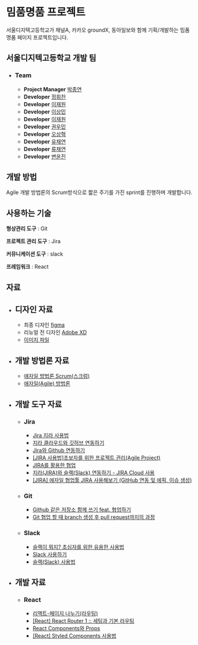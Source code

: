 # 밈품명품 프로젝트

서울디지텍고등학교가 채널A, 카카오 groundX, 동아일보와 함께 기획/개발하는 밈품명품 페이지 프로젝트입니다.
<br>

## 서울디지텍고등학교 개발 팀

- ### Team
  - **Project Manager** [박종연](https://github.com/pokoed/)
  - **Developer** [정휘찬]()
  - **Developer** [이재원]()
  - **Developer** [이상민]()
  - **Developer** [이재원]()
  - **Developer** [권우민]()
  - **Developer** [오상혁]()
  - **Developer** [유채연]()
  - **Developer** [류채연]()
  - **Developer** [변윤진]()

## 개발 방법

Agile 개발 방법론의 Scrum방식으로 짧은 주기를 가진 sprint를 진행하며 개발합니다.

## 사용하는 기술

**형상관리 도구** : Git

**프로젝트 관리 도구** : Jira

**커뮤니케이션 도구** : slack

**프레임워크** : React

## 자료

- ## 디자인 자료
  - 최종 디자인 [figma](https://www.figma.com/file/FuYFgSEgQ96TIi7MSSpjQY/%EB%B0%88%ED%92%88%EB%AA%85%ED%92%88-%ED%8E%98%EC%9D%B4%ED%81%AC-%ED%8E%98%EC%9D%B4%EC%A7%80?node-id=0%3A1)
  - 리뉴얼 전 디자인 [Adobe XD](https://xd.adobe.com/view/c2b4b5d4-5ff9-4170-a0df-7724c0ff33a6-97e7/)
  - [이미지 파일](https://drive.google.com/drive/folders/1WpKk-PSvl6yqe4uof2KXFOU7G_620yQg?usp=sharing)
- ## 개발 방법론 자료
  - [애자일 방법론 Scrum(스크럼)](https://hrbulletin.net/organizational-culture/%EC%95%A0%EC%9E%90%EC%9D%BC-%EB%B0%A9%EB%B2%95%EB%A1%A0%E2%91%A0-%EC%8A%A4%ED%81%AC%EB%9F%BCscrum/)
  - [애자일(Agile) 방법론](https://atoz-develop.tistory.com/entry/%EC%86%8C%ED%94%84%ED%8A%B8%EC%9B%A8%EC%96%B4-%EA%B0%9C%EB%B0%9C-%EB%B0%A9%EB%B2%95%EB%A1%A0-%EC%95%A0%EC%9E%90%EC%9D%BCAgile-%EB%B0%A9%EB%B2%95%EB%A1%A0)
- ## 개발 도구 자료
  - ### Jira
    - [Jira 지라 사용법](https://11001.tistory.com/120)
    - [지라 클라우드와 깃허브 연동하기](https://www.lesstif.com/jira/jira-cloud-github-125305615.html)
    - [Jira와 Github 연동하기](https://sujinnaljin.medium.com/jira-jira%EC%99%80-github-%EC%97%B0%EB%8F%99%ED%95%98%EA%B8%B0-6e649180dfae)
    - [[JIRA 사용법]초보자를 위한 프로젝트 관리(Agile Project)](https://blog.naver.com/PostView.naver?blogId=ironheel2&logNo=222391871969&parentCategoryNo=&categoryNo=7&viewDate=&isShowPopularPosts=true&from=search)
    - [JIRA를 활용한 협업](https://medium.com/hgmin/devops-jira%EB%A5%BC-%ED%99%9C%EC%9A%A9%ED%95%9C-%ED%98%91%EC%97%85-4f4049a36a56)
    - [지라(JIRA)와 슬랙(Slack) 연동하기 - JIRA Cloud 사용](https://hanminwoo.com/71)
    - [[JIRA] 애자일 협업툴 JIRA 사용해보기 (GitHub 연동 및 에픽, 이슈 생성)](https://velog.io/@ynjch97/JIRA-%EC%95%A0%EC%9E%90%EC%9D%BC-%ED%98%91%EC%97%85%ED%88%B4-JIRA-%EC%82%AC%EC%9A%A9%ED%95%B4%EB%B3%B4%EA%B8%B0-%EB%AC%B4%EB%A3%8C-%EB%B2%84%EC%A0%84)
  - ### Git
    - [Github 같은 저장소 함께 쓰기 feat. 협업하기](https://fomaios.tistory.com/entry/Git-Github-%EA%B0%99%EC%9D%80-%EC%A0%80%EC%9E%A5%EC%86%8C-%ED%95%A8%EA%BB%98-%EC%93%B0%EA%B8%B0feat%ED%98%91%EC%97%85%ED%95%98%EA%B8%B0)
    - [Git 협업 할 때 branch 생성 후 pull request까지의 과정](https://developer-eun-diary.tistory.com/42)
  - ### Slack
    - [슬랙이 뭐지? 초심자를 위한 유용한 사용법](https://gonna-be.tistory.com/29)
    - [Slack 사용하기](https://slack.com/intl/ko-kr/help/categories/200111606)
    - [슬랙(Slack) 사용법](https://blog.dnd.ac/slack-tag/)
- ## 개발 자료
  - ### React
    - [리액트-페이지 나누기(라우팅)](https://velog.io/@dnjswn123/%EB%A6%AC%EC%95%A1%ED%8A%B8-%ED%8E%98%EC%9D%B4%EC%A7%80-%EB%82%98%EB%88%84%EA%B8%B0%EB%9D%BC%EC%9A%B0%ED%8C%85)
    - [[React] React Router 1 :: 세팅과 기본 라우팅](https://dori-coding.tistory.com/entry/React-React-Router-1-%EC%84%B8%ED%8C%85%EA%B3%BC-%EA%B8%B0%EB%B3%B8-%EB%9D%BC%EC%9A%B0%ED%8C%85)
    - [React Components와 Props](https://ko.reactjs.org/docs/components-and-props.html)
    - [[React] Styled Components 사용법](https://www.daleseo.com/react-styled-components/)
